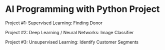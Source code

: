 # AI Programming with Python Project

Project #1: Supervised Learning: Finding Donor

Project #2: Deep Learning / Neural Networks: Image Classifier

Project #3: Unsupervised Learning: Identify Customer Segments
